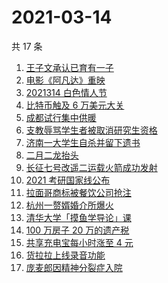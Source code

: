 # 2021-03-14

共 17 条

<!-- BEGIN ZHIHUSEARCH -->
<!-- 最后更新时间 Sun Mar 14 2021 19:15:10 GMT+0800 (China Standard Time) -->
1. [王子文承认已育有一子](https://www.zhihu.com/search?q=王子文)
1. [电影《阿凡达》重映](https://www.zhihu.com/search?q=阿凡达)
1. [2021314 白色情人节](https://www.zhihu.com/search?q=白色情人节)
1. [比特币触及 6 万美元大关](https://www.zhihu.com/search?q=比特币)
1. [成都试行集中供暖](https://www.zhihu.com/search?q=成都供暖)
1. [支教辱骂学生者被取消研究生资格](https://www.zhihu.com/search?q=大连理工大学支教)
1. [济南一大学生自杀并留下遗书](https://www.zhihu.com/search?q=济南大学学生自杀)
1. [二月二龙抬头](https://www.zhihu.com/search?q=二月二龙抬头 )
1. [长征七号改遥二运载火箭成功发射](https://www.zhihu.com/search?q=长征七号)
1. [2021 考研国家线公布](https://www.zhihu.com/search?q=考研国家线)
1. [拉面哥商标被餐饮公司抢注](https://www.zhihu.com/search?q=拉面哥)
1. [杭州一赘婿婚介所爆火](https://www.zhihu.com/search?q=赘婿婚介所)
1. [清华大学「摸鱼学导论」课](https://www.zhihu.com/search?q=摸鱼课)
1. [100 万房子 20 万的遗产税](https://www.zhihu.com/search?q=遗产税)
1. [共享充电宝每小时涨至 4 元](https://www.zhihu.com/search?q=共享充电宝)
1. [货拉拉上线录音功能](https://www.zhihu.com/search?q=货拉拉)
1. [庞麦郎因精神分裂症入院](https://www.zhihu.com/search?q=庞麦郎)
<!-- END ZHIHUSEARCH -->
